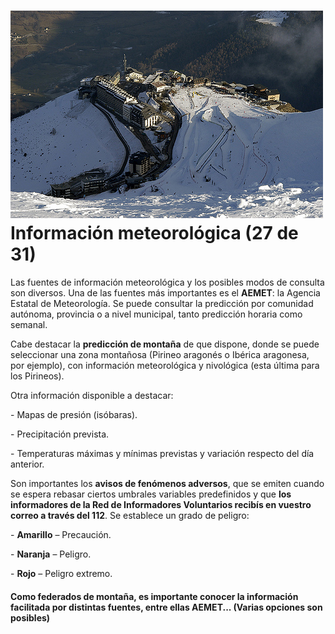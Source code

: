 # ![Nevada](img/7995242426_1e5c818f1e.jpg)Información meteorológica (27 de 31)

Las fuentes de información meteorológica y los posibles modos de consulta son diversos. Una de las fuentes más importantes es el **AEMET**: la Agencia Estatal de Meteorología. Se puede consultar la predicción por comunidad autónoma, provincia o a nivel municipal, tanto predicción horaria como semanal.

Cabe destacar la **predicción de montaña** de que dispone, donde se puede seleccionar una zona montañosa (Pirineo aragonés o Ibérica aragonesa, por ejemplo), con información meteorológica y nivológica (esta última para los Pirineos).

Otra información disponible a destacar:

\- Mapas de presión (isóbaras).

\- Precipitación prevista.

\- Temperaturas máximas y mínimas previstas y variación respecto del día anterior.  

Son importantes los **avisos de fenómenos adversos**, que se emiten cuando se espera rebasar ciertos umbrales variables predefinidos y que **los informadores de la Red de Informadores Voluntarios recibís en vuestro correo a través del 112**. Se establece un grado de peligro:

\- **Amarillo** – Precaución.

\- **Naranja** – Peligro.

\- **Rojo** – Peligro extremo.

#### Como federados de montaña, es importante conocer la información facilitada por distintas fuentes, entre ellas AEMET... (Varias opciones son posibles)  

